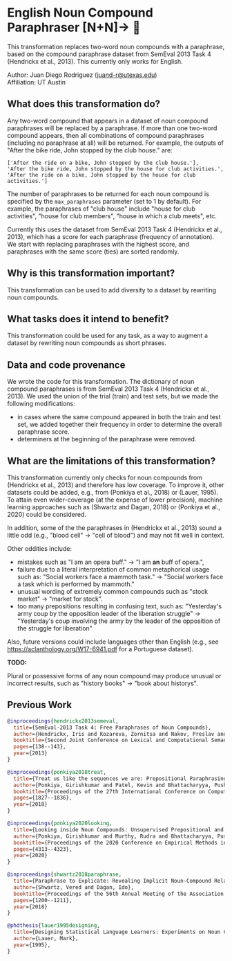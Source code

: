 # English Noun Compound Paraphraser [N+N]→ 🐍
This transformation replaces two-word noun compounds with a paraphrase, based
on the compound paraphrase dataset from SemEval 2013 Task 4 (Hendrickx et al., 2013).
This currently only works for English.

Author: Juan Diego Rodriguez (juand-r@utexas.edu) <br>  Affiliation: UT Austin

## What does this transformation do?
Any two-word compound that appears in a dataset of noun compound paraphrases
will be replaced by a paraphrase. If more than one two-word compound appears,
then all combinations of compound paraphrases (including no paraphrase at all)
will be returned. For example, the outputs of "After the bike ride, John stopped by the club house."
are:

```
['After the ride on a bike, John stopped by the club house.'],
'After the bike ride, John stopped by the house for club activities.',
'After the ride on a bike, John stopped by the house for club activities.']
```

The number of paraphrases to be returned for each noun compound is specified by the `max_paraphrases`
parameter (set to 1 by default). For example, the paraphrases of "club house"
include "house for club activities", "house for club members", "house in which a club meets", etc.

Currently this uses the dataset from SemEval 2013 Task 4 (Hendrickx et al., 2013),
which has a score for each paraphrase (frequency of annotation). We start with
replacing paraphrases with the highest score, and paraphrases with the same
score (ties) are sorted randomly.

## Why is this transformation important?
This transformation can be used to add diversity to a dataset by rewriting
noun compounds.

## What tasks does it intend to benefit?
This transformation could be used for any task, as a way to augment a dataset
by rewriting noun compounds as short phrases.

## Data and code provenance
We wrote the code for this transformation. The dictionary of noun compound
paraphrases is from SemEval 2013 Task 4 (Hendrickx et al., 2013). We used the
union of the trial (train) and test sets, but we made the following modifications:

- in cases where the same compound appeared in both the train and test set, we
added together their frequency in order to determine the overall paraphrase score.
- determiners at the beginning of the paraphrase were removed.

## What are the limitations of this transformation?

This transformation currently only checks for noun compounds from
(Hendrickx et al., 2013) and therefore has low coverage.
To improve it, other datasets could be added, e.g., from (Ponkiya et al., 2018)
or (Lauer, 1995). To attain even wider-coverage (at the expense of lower precision),
machine learning approaches such as (Shwartz and Dagan, 2018) or
(Ponkiya et al., 2020) could be considered.

In addition, some of the the paraphrases in (Hendrickx et al., 2013)
sound a little odd (e.g., "blood cell" -> "cell of blood") and may not fit
well in context.

Other oddities include:

- mistakes such as "I am an opera buff." -> "I am **an** buff of opera.",
- failure due to a literal interpretation of common metaphorical usage such as:
"Social workers face a mammoth task." -> "Social workers face a task which is performed by mammoth."
- unusual wording of extremely common compounds such as "stock market" -> "market for stock".
- too many prepositions resulting in confusing text, such as: "Yesterday's army coup by the opposition leader of the liberation struggle" -> "Yesterday's coup involving the army by the leader of the opposition of the struggle for liberation"

Also, future versions could include languages other than English (e.g., see https://aclanthology.org/W17-6941.pdf for a Portuguese dataset).

**TODO:**

Plural or possessive forms of any noun compound may produce unusual or
incorrect results, such as "history books" -> "book about historys".

## Previous Work

```bibtex
@inproceedings{hendrickx2013semeval,
  title={SemEval-2013 Task 4: Free Paraphrases of Noun Compounds},
  author={Hendrickx, Iris and Kozareva, Zornitsa and Nakov, Preslav and S{\'e}aghdha, Diarmuid {\'O} and Szpakowicz, Stan and Veale, Tony},
  booktitle={Second Joint Conference on Lexical and Computational Semantics (* SEM), Volume 2: Proceedings of the Seventh International Workshop on Semantic Evaluation (SemEval 2013)},
  pages={138--143},
  year={2013}
}
```

```bibtex
@inproceedings{ponkiya2018treat,
  title={Treat us like the sequences we are: Prepositional Paraphrasing of Noun Compounds using LSTM},
  author={Ponkiya, Girishkumar and Patel, Kevin and Bhattacharyya, Pushpak and Palshikar, Girish},
  booktitle={Proceedings of the 27th International Conference on Computational Linguistics},
  pages={1827--1836},
  year={2018}
}
```

```bibtex
@inproceedings{ponkiya2020looking,
  title={Looking inside Noun Compounds: Unsupervised Prepositional and Free Paraphrasing using Language Models},
  author={Ponkiya, Girishkumar and Murthy, Rudra and Bhattacharyya, Pushpak and Palshikar, Girish},
  booktitle={Proceedings of the 2020 Conference on Empirical Methods in Natural Language Processing: Findings},
  pages={4313--4323},
  year={2020}
}
```

```bibtex
@inproceedings{shwartz2018paraphrase,
  title={Paraphrase to Explicate: Revealing Implicit Noun-Compound Relations},
  author={Shwartz, Vered and Dagan, Ido},
  booktitle={Proceedings of the 56th Annual Meeting of the Association for Computational Linguistics (Volume 1: Long Papers)},
  pages={1200--1211},
  year={2018}
}
```

```bibtex
@phdthesis{lauer1995designing,
  title={Designing Statistical Language Learners: Experiments on Noun Compounds},
  author={Lauer, Mark},
  year={1995},
}
```

